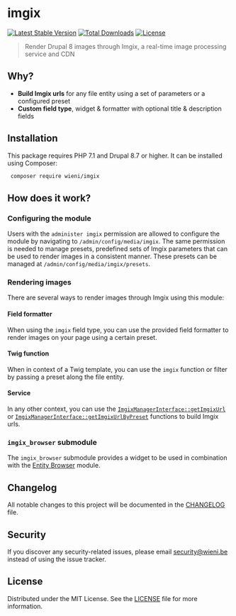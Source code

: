 imgix
======================

[![Latest Stable Version](https://poser.pugx.org/wieni/imgix/v/stable)](https://packagist.org/packages/wieni/imgix)
[![Total Downloads](https://poser.pugx.org/wieni/imgix/downloads)](https://packagist.org/packages/wieni/imgix)
[![License](https://poser.pugx.org/wieni/imgix/license)](https://packagist.org/packages/wieni/imgix)

> Render Drupal 8 images through Imgix, a real-time image processing service and CDN

## Why?
- **Build Imgix urls** for any file entity using a set of parameters or a configured preset
- **Custom field type**, widget & formatter with optional title & description fields

## Installation

This package requires PHP 7.1 and Drupal 8.7 or higher. It can be
installed using Composer:

```bash
 composer require wieni/imgix
```

## How does it work?

### Configuring the module
Users with the `administer imgix` permission are allowed to configure the module
 by navigating to `/admin/config/media/imgix`. The same permission is needed
 to manage presets, predefined sets of Imgix parameters that can be used to 
 render images in a consistent manner. These presets can be managed at 
 `/admin/config/media/imgix/presets`.

### Rendering images
There are several ways to render images through Imgix using this module:

#### Field formatter
When using the `imgix` field type, you can use the provided field formatter
 to render images on your page using a certain preset.
 
#### Twig function
When in context of a Twig template, you can use the `imgix` function or
 filter by passing a preset along the file entity. 
 
#### Service
In any other context, you can use the [`ImgixManagerInterface::getImgixUrl`](src/ImgixManagerInterface.php) or
[`ImgixManagerInterface::getImgixUrlByPreset`](src/ImgixManagerInterface.php) functions to build Imgix urls.

### `imgix_browser` submodule
The `imgix_browser` submodule provides a widget to be used in combination 
with the [Entity Browser](https://www.drupal.org/project/entity_browser) module.

## Changelog
All notable changes to this project will be documented in the
[CHANGELOG](CHANGELOG.md) file.

## Security
If you discover any security-related issues, please email
[security@wieni.be](mailto:security@wieni.be) instead of using the issue
tracker.

## License
Distributed under the MIT License. See the [LICENSE](LICENSE) file
for more information.
